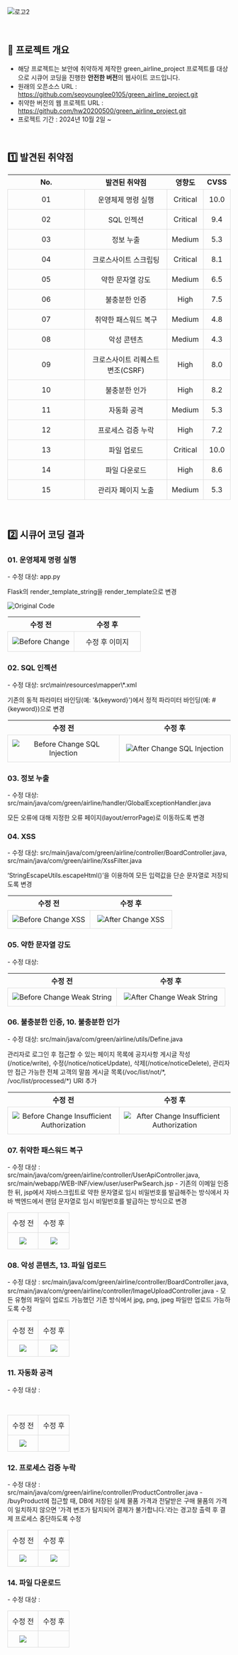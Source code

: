 ![로고2](https://github.com/seoyounglee0105/green_airline_project/assets/106488607/45885ada-932d-4640-93a8-4a84d451bb9c)




<br>

## 🚀 프로젝트 개요
- 해당 프로젝트는 보안에 취약하게 제작한 green_airline_project 프로젝트를 대상으로 시큐어 코딩을 진행한 <b>안전한 버전</b>의 웹사이트 코드입니다.
-   원래의 오픈소스 URL : https://github.com/seoyounglee0105/green_airline_project.git
-   취약한 버전의 웹 프로젝트 URL : https://github.com/hw20200500/green_airline_project.git
- 프로젝트 기간 : 2024년 10월 2일 ~ 


<br> 



## 1️⃣ 발견된 취약점
<table>
    <thead>
        <tr>
            <th>No.</th>
            <th>발견된 취약점</th>
            <th>영향도</th>
            <th>CVSS</th>
        </tr>
    </thead>
    <tbody>
        <tr>
            <td>01</td>
            <td>운영체제 명령 실행</td>
            <td>Critical</td>
            <td>10.0</td>
        </tr>
        <tr>
            <td>02</td>
            <td>SQL 인젝션</td>
            <td>Critical</td>
            <td>9.4</td>
        </tr>
        <tr>
            <td>03</td>
            <td>정보 누출</td>
            <td>Medium</td>
            <td>5.3</td>
        </tr>
        <tr>
            <td>04</td>
            <td>크로스사이트 스크립팅</td>
            <td>Critical</td>
            <td>8.1</td>
        </tr>
        <tr>
            <td>05</td>
            <td>약한 문자열 강도</td>
            <td>Medium</td>
            <td>6.5</td>
        </tr>
        <tr>
            <td>06</td>
            <td>불충분한 인증</td>
            <td>High</td>
            <td>7.5</td>
        </tr>
        <tr>
            <td>07</td>
            <td>취약한 패스워드 복구</td>
            <td>Medium</td>
            <td>4.8</td>
        </tr>
        <tr>
            <td>08</td>
            <td>악성 콘텐츠</td>
            <td>Medium</td>
            <td>4.3</td>
        </tr>
        <tr>
            <td>09</td>
            <td>크로스사이트 리퀘스트 변조(CSRF)</td>
            <td>High</td>
            <td>8.0</td>
        </tr>
        <tr>
            <td>10</td>
            <td>불충분한 인가</td>
            <td>High</td>
            <td>8.2</td>
        </tr>
        <tr>
            <td>11</td>
            <td>자동화 공격</td>
            <td>Medium</td>
            <td>5.3</td>
        </tr>
        <tr>
            <td>12</td>
            <td>프로세스 검증 누락</td>
            <td>High</td>
            <td>7.2</td>
        </tr>
        <tr>
            <td>13</td>
            <td>파일 업로드</td>
            <td>Critical</td>
            <td>10.0</td>
        </tr>
        <tr>
            <td>14</td>
            <td>파일 다운로드</td>
            <td>High</td>
            <td>8.6</td>
        </tr>
        <tr>
            <td>15</td>
            <td>관리자 페이지 노출</td>
            <td>Medium</td>
            <td>5.3</td>
        </tr>
    </tbody>
</table>

    
<br>

## 2️⃣ 시큐어 코딩 결과
<head>
    <style>
        table {
            width: 100%;
            border-collapse: collapse;
        }
        td {
            width: 50%;
            text-align: center;
            vertical-align: middle;
            padding: 10px;
            border: 1px solid #ddd;
        }
    </style>
</head>
<h3>01. 운영체제 명령 실행</h3>
<p>- 수정 대상: app.py</p>
<p>Flask의 render_template_string을 render_template으로 변경</p>
<img src="https://github.com/user-attachments/assets/318dd94b-6cf3-4742-8326-a250caa95aff" alt="Original Code">

<table>
    <tr>
        <th width="50%" vertical-align="middle">수정 전</th>
        <th width="50%" vertical-align="middle">수정 후</th>
    </tr>
    <tr>
        <td width="50%" vertical-align="middle"><img src="https://github.com/user-attachments/assets/e37f0d8e-8663-4bdd-bc4e-37fb53384758" alt="Before Change"></td>
        <td width="50%" vertical-align="middle">수정 후 이미지</td>
    </tr>
</table>

<h3>02. SQL 인젝션</h3>
<p>- 수정 대상: src\main\resources\mapper\*.xml</p>
<p>기존의 동적 파라미터 바인딩(예: '&{keyword}')에서 정적 파라미터 바인딩(예: #{keyword})으로 변경</p>

<table>
    <tr>
        <th width="50%" vertical-align="middle">수정 전</th>
        <th width="50%" vertical-align="middle">수정 후</th>
    </tr>
    <tr>
        <td width="50%" vertical-align="middle"><img src="https://github.com/user-attachments/assets/e4271ab9-68e4-419f-8276-635137f266d0" alt="Before Change SQL Injection"></td>
        <td width="50%" vertical-align="middle"><img src="https://github.com/user-attachments/assets/1f64db92-e2d6-40e6-8474-68e3a82d6105" alt="After Change SQL Injection"></td>
    </tr>
</table>

<h3>03. 정보 누출</h3>
<p>- 수정 대상: src/main/java/com/green/airline/handler/GlobalExceptionHandler.java</p>
<p>모든 오류에 대해 지정한 오류 페이지(layout/errorPage)로 이동하도록 변경</p>

<h3>04. XSS</h3>
<p>- 수정 대상: src/main/java/com/green/airline/controller/BoardController.java, src/main/java/com/green/airline/XssFilter.java</p>
<p>‘StringEscapeUtils.escapeHtml()’을 이용하여 모든 입력값을 단순 문자열로 저장되도록 변경</p>

<table>
    <tr>
        <th>수정 전</th>
        <th>수정 후</th>
    </tr>
    <tr>
        <td><img src="https://github.com/user-attachments/assets/0312b742-b752-4357-b411-4cf6e0537a53" alt="Before Change XSS"></td>
        <td><img src="https://github.com/user-attachments/assets/310d5d5d-6f2a-4e01-beb9-ed915adae686" alt="After Change XSS"></td>
    </tr>
</table>

<h3>05. 약한 문자열 강도</h3>
<p>- 수정 대상: </p>

<table>
    <tr>
        <th>수정 전</th>
        <th>수정 후</th>
    </tr>
    <tr>
        <td><img src="https://github.com/user-attachments/assets/0312b742-b752-4357-b411-4cf6e0537a53" alt="Before Change Weak String"></td>
        <td><img src="https://github.com/user-attachments/assets/310d5d5d-6f2a-4e01-beb9-ed915adae686" alt="After Change Weak String"></td>
    </tr>
</table>

<h3>06. 불충분한 인증, 10. 불충분한 인가</h3>
<p>- 수정 대상: src/main/java/com/green/airline/utils/Define.java</p>
<p>관리자로 로그인 후 접근할 수 있는 페이지 목록에 공지사항 게시글 작성(/notice/write), 수정(/notice/noticeUpdate), 삭제(/notice/noticeDelete), 관리자만 접근 가능한 전체 고객의 말씀 게시글 목록(/voc/list/not/*, /voc/list/processed/*) URI 추가</p>

<table>
    <tr>
        <th>수정 전</th>
        <th>수정 후</th>
    </tr>
    <tr>
        <td><img src="https://github.com/user-attachments/assets/e314bb7d-bfe5-4a3b-9830-eaa9010dced0" alt="Before Change Insufficient Authorization"></td>
        <td><img src="https://github.com/user-attachments/assets/96084c11-106c-495e-a749-2f3527dec243" alt="After Change Insufficient Authorization"></td>
    </tr>
</table>

<h3>07. 취약한 패스워드 복구</h3>
- 수정 대상 : src/main/java/com/green/airline/controller/UserApiController.java, src/main/webapp/WEB-INF/view/user/userPwSearch.jsp
- 기존의 이메일 인증한 뒤, jsp에서 자바스크립트로 약한 문자열로 임시 비밀번호를 발급해주는 방식에서 자바 백엔드에서 랜덤 문자열로 임시 비밀번호를 발급하는 방식으로 변경
<br>
<table>
    <tr>
        <td>수정 전</td>
        <td>수정 후</td>
    </tr>
    <tr>
        <td><img src="https://github.com/user-attachments/assets/a7756017-3a03-4ca2-a53c-6817afe023c5"/></td>
        <td><img src="https://github.com/user-attachments/assets/994d789f-6af2-4bef-8ed1-922f19dd6d47"/></td>
    </tr>
</table>

<h3>08. 악성 콘텐츠, 13. 파일 업로드</h3>
- 수정 대상 : src/main/java/com/green/airline/controller/BoardController.java, src/main/java/com/green/airline/controller/ImageUploadController.java
- 모든 유형의 파일이 업로드 가능했던 기존 방식에서 jpg, png, jpeg 파일만 업로드 가능하도록 수정
<br>
<table>
    <tr>
        <td>수정 전</td>
        <td>수정 후</td>
    </tr>
    <tr>
        <td><img src="https://github.com/user-attachments/assets/01bab206-699d-4e0f-8dde-9f4d67c73130"/></td>
        <td><img src="https://github.com/user-attachments/assets/4cabbc8c-a374-4344-a0dc-059a2ac58fef"/></td>
    </tr>
</table>

<h3>11. 자동화 공격</h3>
<p>- 수정 대상 :</p>
<br>
<table>
    <tr>
        <td>수정 전</td>
        <td>수정 후</td>
    </tr>
    <tr>
        <td><img src="https://github.com/user-attachments/assets/17fbda86-f5e3-4b2a-a95b-2f1d09ef5576"/></td>
        <td><img src=""/></td>
    </tr>
</table>

<h3>12. 프로세스 검증 누락</h3>
- 수정 대상 : src/main/java/com/green/airline/controller/ProductController.java
- /buyProduct에 접근할 때, DB에 저장된 실제 물품 가격과 전달받은 구매 물품의 가격이 일치하지 않으면 '가격 변조가 탐지되어 결제가 불가합니다.'라는 경고창 출력 후 결제 프로세스 중단하도록 수정
<br>
<table>
    <tr>
        <td>수정 전</td>
        <td>수정 후</td>
    </tr>
    <tr>
        <td><img src="https://github.com/user-attachments/assets/32745158-9d37-43a8-8738-8438441f01dd"/></td>
        <td><img src="https://github.com/user-attachments/assets/10b558b3-b4b4-47ad-bebf-54e201c7d500"/></td>
    </tr>
</table>

<h3>14. 파일 다운로드</h3>
- 수정 대상 :
<br>
<table>
    <tr>
        <td>수정 전</td>
        <td>수정 후</td>
    </tr>
    <tr>
        <td><img src="https://github.com/user-attachments/assets/155f300e-3d73-4db6-a71e-c9195f6fd5f6"/></td>
        <td><img src=""/></td>
    </tr>
</table>


